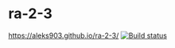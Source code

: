 # ra-2-3
https://aleks903.github.io/ra-2-3/
[![Build status](https://ci.appveyor.com/api/projects/status/4hajta9yvotpjdwc?svg=true)](https://ci.appveyor.com/project/aleks903/ra-2-3)